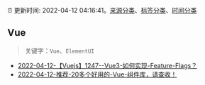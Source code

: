 :alarm_clock: 更新时间: 2022-04-12 04:16:41。[来源分类](../README.md)、[标签分类](../TAGS.md)、[时间分类](../TIMELINE.md)

## Vue


> 关键字：`Vue`、`ElementUI`



- [2022-04-12-【Vuejs】1247--Vue3-如何实现-Feature-Flags？](https://toutiao.io/k/9l99sb1) 
- [2022-04-12-推荐-20多个好用的-Vue-组件库，请查收！](https://toutiao.io/k/sskayyw) 